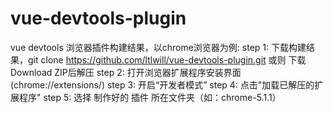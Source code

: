 # vue-devtools-plugin
vue devtools 浏览器插件构建结果，以chrome浏览器为例:
  step 1: 下载构建结果，git clone https://github.com/ltlwill/vue-devtools-plugin.git 或则 下载Download ZIP后解压
  step 2: 打开浏览器扩展程序安装界面(chrome://extensions/)
  step 3: 开启“开发者模式”
  step 4: 点击"加载已解压的扩展程序"
  step 5: 选择 制作好的 插件 所在文件夹（如：chrome-5.1.1）
  
